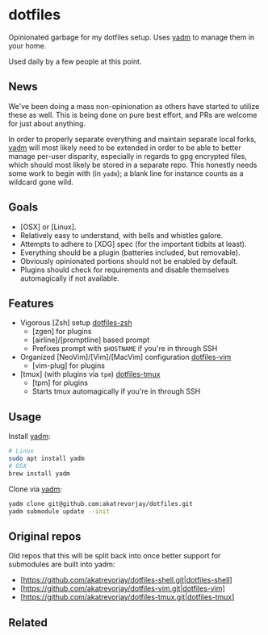 dotfiles
========

Opinionated garbage for my dotfiles setup. Uses [yadm] to manage them in your home.

Used daily by a few people at this point.

News
----

We've been doing a mass non-opinionation as others have started to utilize these as well.
This is being done on pure best effort, and PRs are welcome for just about anything.

In order to properly separate everything and maintain separate local forks, [yadm] will most likely need to be extended in order to be able to better manage per-user disparity, especially in regards to gpg encrypted files, which should most likely be stored in a separate repo. This honestly needs some work to begin with (in `yadm`); a blank line for instance counts as a wildcard gone wild.

Goals
-----

* [OSX] or [Linux].
* Relatively easy to understand, with bells and whistles galore.
* Attempts to adhere to [XDG] spec (for the important tidbits at least).
* Everything should be a plugin (batteries included, but removable).
* Obviously opinionated portions should not be enabled by default.
* Plugins should check for requirements and disable themselves automagically if not available.

Features
--------

* Vigorous [Zsh] setup [dotfiles-zsh]
  * [zgen] for plugins
  * [airline]/[promptline] based prompt
  * Prefixes prompt with `$HOSTNAME` if you're in through SSH
* Organized [NeoVim]/[Vim]/[MacVim] configuration [dotfiles-vim]
  * [vim-plug] for plugins
* [tmux] (with plugins via `tpm`) [dotfiles-tmux]
  * [tpm] for plugins
  * Starts tmux automagically if you're in through SSH

Usage
-----

Install [yadm]:

```sh
# Linux
sudo apt install yadm
# OSX
brew install yadm
```

Clone via [yadm]:

```sh
yadm clone git@github.com:akatrevorjay/dotfiles.git
yadm submodule update --init
```

Original repos
--------------

Old repos that this will be split back into once better support for submodules are built into yadm:

  * [https://github.com/akatrevorjay/dotfiles-shell.git|dotfiles-shell]
  * [https://github.com/akatrevorjay/dotfiles-vim.git|dotfiles-vim]
  * [https://github.com/akatrevorjay/dotfiles-tmux.git|dotfiles-tmux]

Related
-------

[yadm]: https://github.com/TheLocehiliosan/yadm
[dotfiles-zsh]: https://github.com/akatrevorjay/dotfiles/tree/develop/.config/zsh
[dotfiles-vim]: https://github.com/akatrevorjay/dotfiles/tree/develop/.config/nvim
[dotfiles-tmux]: https://github.com/akatrevorjay/dotfiles/tree/develop/.config/tmux

